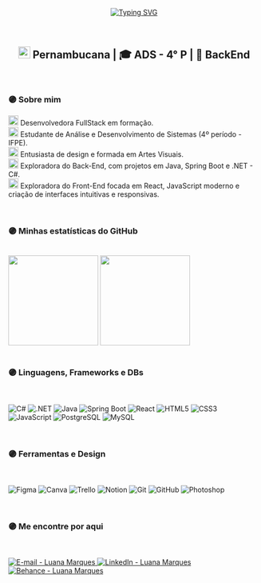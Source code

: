 <p align="center">
  <a href="https://git.io/typing-svg">
    <img src="https://readme-typing-svg.herokuapp.com?font=Poppins&size=40&pause=1000&color=8D0EB0&center=true&vCenter=true&width=600&lines=Hello+World+🙋🏽‍♀️;Bem-vindo(a)+ao+meu+perfil!" alt="Typing SVG" />
  </a>
</p>

<br/>

<h2 align="center">
  <img src="https://upload.wikimedia.org/wikipedia/commons/thumb/5/59/Bandeira_de_Pernambuco.svg/30px-Bandeira_de_Pernambuco.svg.png" width="24"/> Pernambucana | 🎓 ADS - 4° P | 💜 BackEnd
</h2>



<br/>

### 🟣 Sobre mim

<img src="https://img.icons8.com/?size=24&id=39777&format=png&color=7950F2" width="20" height="20" alt="Seta roxa" />  Desenvolvedora FullStack em formação.  
<img src="https://img.icons8.com/?size=24&id=39777&format=png&color=7950F2" width="20" height="20" alt="Seta roxa" />  Estudante de Análise e Desenvolvimento de Sistemas (4º período - IFPE).  
<img src="https://img.icons8.com/?size=24&id=39777&format=png&color=7950F2" width="20" height="20" alt="Seta roxa" />  Entusiasta de design e formada em Artes Visuais.  
<img src="https://img.icons8.com/?size=24&id=39777&format=png&color=7950F2" width="20" height="20" alt="Seta roxa" />  Exploradora do Back-End, com projetos em Java, Spring Boot e .NET - C#.  
<img src="https://img.icons8.com/?size=24&id=39777&format=png&color=7950F2" width="20" height="20" alt="Seta roxa" />  Exploradora do Front-End focada em React, JavaScript moderno e criação de interfaces intuitivas e responsivas.




<br/>

### 🟣 Minhas estatísticas do GitHub

<br/>

<div>
  <img height="180em" src="https://github-readme-stats.vercel.app/api/top-langs/?username=luanamarques0&layout=compact&langs_count=7&theme=radical&bg_color=0C0F40&title_color=BD3FBF&text_color=FFFFFF&icon_color=4417A6" />
  <img height="180em" src="https://github-readme-stats.vercel.app/api?username=luanamarques0&show_icons=true&theme=radical&include_all_commits=true&count_private=true&bg_color=0C0F40&title_color=BD3FBF&text_color=FFFFFF&icon_color=4417A6" />
</div>

<br/>

### 🟣 Linguagens, Frameworks e DBs

<br/>

<p>
  <img alt="C#" src="https://img.shields.io/badge/C%23-239120?style=for-the-badge&logo=c-sharp&logoColor=white" />
  <img alt=".NET" src="https://img.shields.io/badge/.NET-512BD4?style=for-the-badge&logo=dot-net&logoColor=white" />
  <img alt="Java" src="https://img.shields.io/badge/Java-007396?style=for-the-badge&logo=java&logoColor=white" />
  <img alt="Spring Boot" src="https://img.shields.io/badge/Spring_Boot-6DB33F?style=for-the-badge&logo=springboot&logoColor=white" />
  <img alt="React" src="https://img.shields.io/badge/React-61DAFB?style=for-the-badge&logo=react&logoColor=black" />
  <img alt="HTML5" src="https://img.shields.io/badge/HTML5-E34F26?style=for-the-badge&logo=html5&logoColor=white" />
  <img alt="CSS3" src="https://img.shields.io/badge/CSS3-1572B6?style=for-the-badge&logo=css3&logoColor=white" />
  <img alt="JavaScript" src="https://img.shields.io/badge/JavaScript-F7DF1E?style=for-the-badge&logo=javascript&logoColor=black" />
  <img alt="PostgreSQL" src="https://img.shields.io/badge/PostgreSQL-336791?style=for-the-badge&logo=postgresql&logoColor=white" />
  <img alt="MySQL" src="https://img.shields.io/badge/MySQL-00000F?style=for-the-badge&logo=mysql&logoColor=white" />
</p>

<br/>

### 🟣 Ferramentas e Design

<br/>

<p>
  <img alt="Figma" src="https://img.shields.io/badge/Figma-F24E1E?style=for-the-badge&logo=figma&logoColor=white" />
  <img alt="Canva" src="https://img.shields.io/badge/Canva-00C4CC?style=for-the-badge&logo=canva&logoColor=white" />
  <img alt="Trello" src="https://img.shields.io/badge/Trello-0079BF?style=for-the-badge&logo=trello&logoColor=white" />
  <img alt="Notion" src="https://img.shields.io/badge/Notion-000000?style=for-the-badge&logo=notion&logoColor=white" />
  <img alt="Git" src="https://img.shields.io/badge/Git-F05032?style=for-the-badge&logo=git&logoColor=white" />
  <img alt="GitHub" src="https://img.shields.io/badge/GitHub-181717?style=for-the-badge&logo=github&logoColor=white" />
  <img alt="Photoshop" src="https://img.shields.io/badge/Photoshop-31A8FF?style=for-the-badge&logo=adobe-photoshop&logoColor=white" />
</p>

<br/>

### 🟣 Me encontre por aqui

<br/>

<p>
  <a href="mailto:luanamarques.silv@gmail.com" target="_blank" rel="noopener noreferrer">
    <img alt="E-mail - Luana Marques" src="https://img.shields.io/badge/-Email-%23D14836?style=for-the-badge&logo=gmail&logoColor=white" />
  </a>
  <a href="https://www.linkedin.com/in/luana-marques-b49521170" target="_blank" rel="noopener noreferrer">
    <img alt="LinkedIn - Luana Marques" src="https://img.shields.io/badge/-LinkedIn-%230077B5?style=for-the-badge&logo=linkedin&logoColor=white" />
  </a>
  <a href="https://www.behance.net/luanamarques17" target="_blank" rel="noopener noreferrer">
    <img alt="Behance - Luana Marques" src="https://img.shields.io/badge/-Behance-%231769FF?style=for-the-badge&logo=behance&logoColor=white" />
  </a>
</p>
